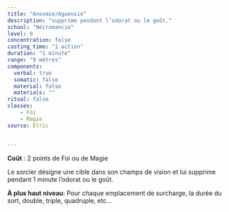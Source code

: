 ```yaml
---
title: "Anosmie/Agueusie"
description: "supprime pendant l’odorat ou le goût."
school: "Nécromancie"
level: 0
concentration: false
casting_time: "1 action"
duration: "1 minute"
range: "9 mètres"
components:
  verbal: true
  somatic: false
  material: false
  materials: ""
ritual: false
classes:
    - Foi
    - Magie
source: Elric


---
```

**Coût** : 2 points de Foi ou de Magie  

Le sorcier désigne une cible dans son champs de vision et lui supprime pendant 1 minute l’odorat ou le goût.  

**À plus haut niveau**:   Pour chaque emplacement de surcharge, la durée du sort, double, triple, quadruple, etc...  
